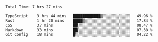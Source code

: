 <!--START_SECTION:waka-->

```txt
Total Time: 7 hrs 27 mins

TypeScript    3 hrs 44 mins   ████████████▒░░░░░░░░░░░░   49.96 %
Rust          1 hr 20 mins    ████▒░░░░░░░░░░░░░░░░░░░░   17.84 %
CSS           37 mins         ██░░░░░░░░░░░░░░░░░░░░░░░   08.47 %
Markdown      33 mins         ██░░░░░░░░░░░░░░░░░░░░░░░   07.38 %
Git Config    18 mins         █░░░░░░░░░░░░░░░░░░░░░░░░   04.22 %
```

<!--END_SECTION:waka-->
